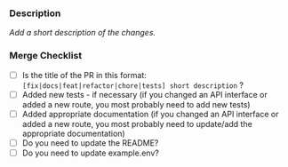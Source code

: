 ### Description

_Add a short description of the changes._

### Merge Checklist

- [ ] Is the title of the PR in this format: `[fix|docs|feat|refactor|chore|tests] short description` ?
- [ ] Added new tests - if necessary (if you changed an API interface or added a new route, you most probably need to add new tests)
- [ ] Added appropriate documentation (if you changed an API interface or added a new route, you most probably need to update/add the appropriate documentation)
- [ ] Do you need to update the README?
- [ ] Do you need to update example.env?

